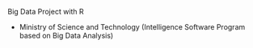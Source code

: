 Big Data Project with R

- Ministry of Science and Technology (Intelligence Software Program based on Big Data Analysis)